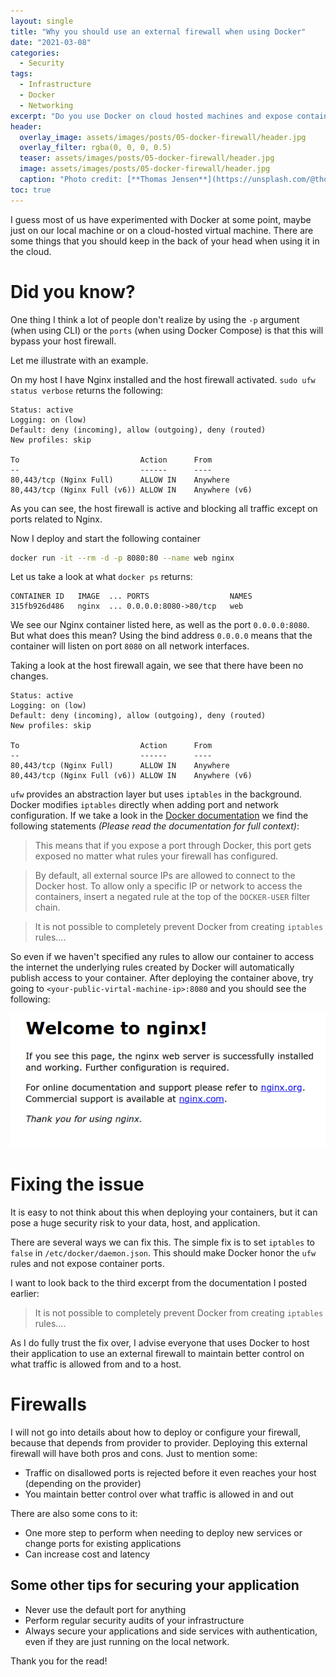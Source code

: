 ```yaml
---
layout: single
title: "Why you should use an external firewall when using Docker"
date: "2021-03-08"
categories:
  - Security
tags:
  - Infrastructure
  - Docker
  - Networking
excerpt: "Do you use Docker on cloud hosted machines and expose container ports to the host? Then this might be worth a read"
header:
  overlay_image: assets/images/posts/05-docker-firewall/header.jpg
  overlay_filter: rgba(0, 0, 0, 0.5)
  teaser: assets/images/posts/05-docker-firewall/header.jpg
  image: assets/images/posts/05-docker-firewall/header.jpg
  caption: "Photo credit: [**Thomas Jensen**](https://unsplash.com/@thomasjsn?utm_source=unsplash&utm_medium=referral&utm_content=creditCopyText) on [**Unsplash**](https://unsplash.com/s/photos/computer-network?utm_source=unsplash&utm_medium=referral&utm_content=creditCopyText)"
toc: true
---
```


I guess most of us have experimented with Docker at some point, maybe just on our local machine or on a cloud-hosted virtual machine. There are some things that you should keep in the back of your head when using it in the cloud.

# Did you know?

One thing I think a lot of people don't realize by using the `-p` argument (when using CLI) or the `ports` (when using Docker Compose) is that this will bypass your host firewall.

Let me illustrate with an example.

On my host I have Nginx installed and the host firewall activated. `sudo ufw status verbose` returns the following:

```
Status: active
Logging: on (low)
Default: deny (incoming), allow (outgoing), deny (routed)
New profiles: skip

To                           Action      From
--                           ------      ----
80,443/tcp (Nginx Full)      ALLOW IN    Anywhere
80,443/tcp (Nginx Full (v6)) ALLOW IN    Anywhere (v6)
```

As you can see, the host firewall is active and blocking all traffic except on ports related to Nginx.

Now I deploy and start the following container

```bash
docker run -it --rm -d -p 8080:80 --name web nginx
```

Let us take a look at what `docker ps` returns:

```
CONTAINER ID   IMAGE  ... PORTS                  NAMES
315fb926d486   nginx  ... 0.0.0.0:8080->80/tcp   web

```

We see our Nginx container listed here, as well as the port `0.0.0.0:8080`. But what does this mean? Using the bind address `0.0.0.0` means that the container will listen on port `8080` on all network interfaces.

Taking a look at the host firewall again, we see that there have been no changes.

```
Status: active
Logging: on (low)
Default: deny (incoming), allow (outgoing), deny (routed)
New profiles: skip

To                           Action      From
--                           ------      ----
80,443/tcp (Nginx Full)      ALLOW IN    Anywhere
80,443/tcp (Nginx Full (v6)) ALLOW IN    Anywhere (v6)
```

`ufw` provides an abstraction layer but uses `iptables` in the background. Docker modifies `iptables` directly when adding port and network configuration. If we take a look in the [Docker documentation](https://docs.docker.com/network/iptables/) we find the following statements _(Please read the documentation for full context)_:

> This means that if you expose a port through Docker, this port gets exposed no matter what rules your firewall has configured.

> By default, all external source IPs are allowed to connect to the Docker host. To allow only a specific IP or network to access the containers, insert a negated rule at the top of the `DOCKER-USER` filter chain.

> It is not possible to completely prevent Docker from creating `iptables` rules....

So even if we haven't specified any rules to allow our container to access the internet the underlying rules created by Docker will automatically publish access to your container. After deploying the container above, try going to `<your-public-virtal-machine-ip>:8080` and you should see the following:

![Nginx Welcome](/assets/images/posts/05-docker-firewall/nginx-welcome.png)

# Fixing the issue

It is easy to not think about this when deploying your containers, but it can pose a huge security risk to your data, host, and application.

There are several ways we can fix this. The simple fix is to set `iptables` to `false` in `/etc/docker/daemon.json`. This should make Docker honor the `ufw` rules and not expose container ports.

I want to look back to the third excerpt from the documentation I posted earlier:

> It is not possible to completely prevent Docker from creating `iptables` rules....

As I do fully trust the fix over, I advise everyone that uses Docker to host their application to use an external firewall to maintain better control on what traffic is allowed from and to a host.

# Firewalls

I will not go into details about how to deploy or configure your firewall, because that depends from provider to provider. Deploying this external firewall will have both pros and cons. Just to mention some:

- Traffic on disallowed ports is rejected before it even reaches your host (depending on the provider)
- You maintain better control over what traffic is allowed in and out

There are also some cons to it:

- One more step to perform when needing to deploy new services or change ports for existing applications
- Can increase cost and latency

## Some other tips for securing your application

- Never use the default port for anything
- Perform regular security audits of your infrastructure
- Always secure your applications and side services with authentication, even if they are just running on the local network.

Thank you for the read!
